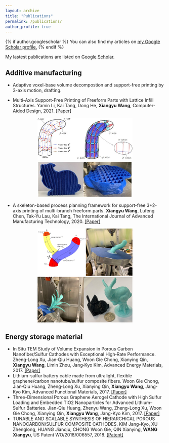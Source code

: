 ```yaml
---
layout: archive
title: "Publications"
permalink: /publications/
author_profile: true
---
```


{% if author.googlescholar %}
  You can also find my articles on <u><a href="{{author.googlescholar}}">my Google Scholar profile</a>.</u>
{% endif %}

My lastest publications are listed on [Google Scholar](https://scholar.google.com/citations?user=KlC5rHIAAAAJ&hl=en).

## Additive manufacturing

* Adaptive voxel-base volume decompostion and support-free printing by 3-axis motion, drafting.

* Multi-Axis Support-Free Printing of Freeform Parts with Lattice Infill Structures. Yamin Li, Kai Tang, Dong He, **Xiangyu Wang**, Computer-Aided Design, 2021. [[Paper]](https://doi.org/10.1016/j.cad.2020.102986)
<center class="half">
    <img src="/images/lattice_pic1.jpg" width="300"/><img src="/images/lattice_pic2.jpg" width="300"/>
</center>

* A skeleton-based process planning framework for support-free 3+2-axis printing of multi-branch freeform parts. **Xiangyu Wang**, Lufeng Chen, Tak-Yu Lau, Kai Tang, The International Journal of Advanced Manufacturing Technology, 2020. [[Paper]](https://doi.org/10.1007/s00170-020-05790-0)
<center class="half">
    <img src="/images/skeleton_pic1.jpg" width="300"/><img src="/images/skeleton_pic2.jpg" width="300"/>
</center>

## Energy storage material
* In Situ TEM Study of Volume Expansion in Porous Carbon Nanofiber/Sulfur Cathodes with Exceptional High‐Rate Performance. Zheng‐Long Xu, Jian‐Qiu Huang, Woon Gie Chong, Xianying Qin, **Xiangyu Wang**, Limin Zhou, Jang‐Kyo Kim, Advanced Energy Materials, 2017. [[Paper]](https://doi.org/10.1002/aenm.201602078)
* Lithium–sulfur battery cable made from ultralight, flexible graphene/carbon nanotube/sulfur composite fibers. Woon Gie Chong, Jian‐Qiu Huang, Zheng‐Long Xu, Xianying Qin, **Xiangyu Wang**, Jang‐Kyo Kim, Advanced Functional Materials, 2017. [[Paper]](https://doi.org/10.1002/adfm.201604815)
* Three-Dimensional Porous Graphene Aerogel Cathode with High Sulfur Loading and Embedded TiO2 Nanoparticles for Advanced Lithium–Sulfur Batteries. Jian-Qiu Huang, Zhenyu Wang, Zheng-Long Xu, Woon Gie Chong, Xianying Qin, **Xiangyu Wang**, Jang-Kyo Kim, 2017. [[Paper]](https://doi.org/10.1021/acsami.6b10032)
* TUNABLE AND SCALABLE SYNTHESIS OF HIERARCHICAL POROUS NANOCARBON/SULFUR COMPOSITE CATHODES. KIM Jang-Kyo, XU Zhenglong, HUANG Jianqiu, CHONG Woon Gie, QIN Xianying, **WANG Xiangyu**, US Patent WO/2018/006557, 2018. [[Patent]](https://patentscope.wipo.int/search/en/detail.jsf?docId=WO2018006557)